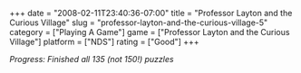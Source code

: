 +++
date = "2008-02-11T23:40:36-07:00"
title = "Professor Layton and the Curious Village"
slug = "professor-layton-and-the-curious-village-5"
category = ["Playing A Game"]
game = ["Professor Layton and the Curious Village"]
platform = ["NDS"]
rating = ["Good"]
+++

<i>Progress: Finished all 135 (not 150!) puzzles</i>